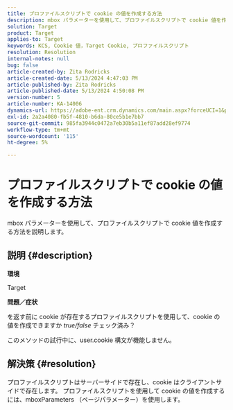 ```yaml
---
title: プロファイルスクリプトで cookie の値を作成する方法
description: mbox パラメーターを使用して、プロファイルスクリプトで cookie 値を作成する方法を説明します。
solution: Target
product: Target
applies-to: Target
keywords: KCS, Cookie 値，Target Cookie, プロファイルスクリプト
resolution: Resolution
internal-notes: null
bug: false
article-created-by: Zita Rodricks
article-created-date: 5/13/2024 4:47:03 PM
article-published-by: Zita Rodricks
article-published-date: 5/13/2024 4:50:08 PM
version-number: 5
article-number: KA-14006
dynamics-url: https://adobe-ent.crm.dynamics.com/main.aspx?forceUCI=1&pagetype=entityrecord&etn=knowledgearticle&id=4a4fb16a-4811-ef11-9f8a-6045bd03c412
exl-id: 2a2a4080-fb5f-4810-b6da-80ce5b1e7bb7
source-git-commit: 985fa3944c0472a7eb30b5a11ef87add28ef9774
workflow-type: tm+mt
source-wordcount: '115'
ht-degree: 5%

---
```


# プロファイルスクリプトで cookie の値を作成する方法


mbox パラメーターを使用して、プロファイルスクリプトで cookie 値を作成する方法を説明します。

## 説明 {#description}


<b>環境</b>

Target



<b>問題／症状</b>

を返す前に cookie が存在するプロファイルスクリプトを使用して、cookie の値を作成できますか *true/false* チェック済み？

このメソッドの試行中に、user.cookie 構文が機能しません。


## 解決策 {#resolution}


プロファイルスクリプトはサーバーサイドで存在し、cookie はクライアントサイドで存在します。 プロファイルスクリプトを使用して cookie の値を作成するには、mboxParameters （ページパラメーター）を使用します。
